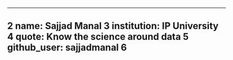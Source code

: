 
---
2
name: Sajjad Manal
3
institution: IP University
4
quote: Know the science around data
5
github_user: sajjadmanal
6
---